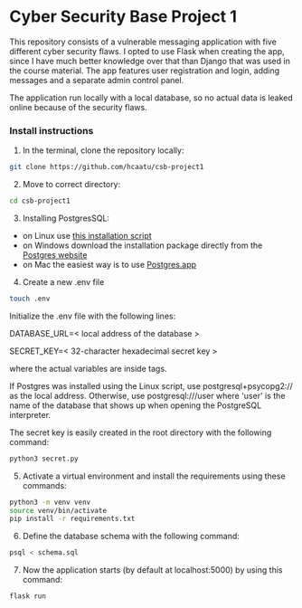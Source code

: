 # Cyber Security Base Project 1

This repository consists of a vulnerable messaging application with five different cyber security flaws. I opted to use Flask when creating the app, since I have much better knowledge over that than Django that was used in the course material. The app features user registration and login, adding messages and a separate admin control panel.

The application run locally with a local database, so no actual data is leaked online because of the security flaws.

### Install instructions

1. In the terminal, clone the repository locally:
```bash
git clone https://github.com/hcaatu/csb-project1
```

2. Move to correct directory:
```bash
cd csb-project1
```

3. Installing PostgresSQL:
- on Linux use [this installation script](https://github.com/hy-tsoha/local-pg)
- on Windows download the installation package directly from the [Postgres website](https://www.postgresql.org/download/)
- on Mac the easiest way is to use [Postgres.app](https://postgresapp.com/)

4. Create a new .env file
```bash
touch .env
```
Initialize the .env file with the following lines:


DATABASE_URL=< local address of the database >

SECRET_KEY=< 32-character hexadecimal secret key >


where the actual variables are inside tags. 

If Postgres was installed using the Linux script, use postgresql+psycopg2:// as the local address. Otherwise, use postgresql:///user where 'user' is the name of the database that shows up when opening the PostgreSQL interpreter.

The secret key is easily created in the root directory with the following command:
```bash
python3 secret.py
```

5. Activate a virtual environment and install the requirements using these commands:
```bash
python3 -m venv venv
source venv/bin/activate
pip install -r requirements.txt
```

6. Define the database schema with the following command:
```bash
psql < schema.sql
```

7. Now the application starts (by default at localhost:5000) by using this command:
```bash
flask run
```
